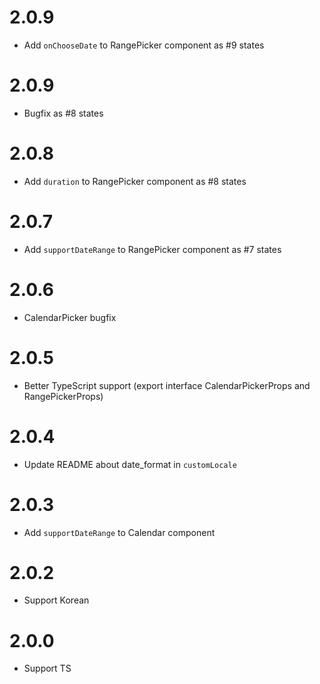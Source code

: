 # 2.0.9

- Add ```onChooseDate``` to RangePicker component as #9 states

# 2.0.9

- Bugfix as #8 states

# 2.0.8

- Add ```duration``` to RangePicker component as #8 states

# 2.0.7

- Add ```supportDateRange``` to RangePicker component as #7 states

# 2.0.6

- CalendarPicker bugfix

# 2.0.5

- Better TypeScript support (export interface CalendarPickerProps and RangePickerProps)

# 2.0.4

- Update README about date_format in ```customLocale```

# 2.0.3

- Add ```supportDateRange``` to Calendar component

# 2.0.2

- Support Korean

# 2.0.0

- Support TS